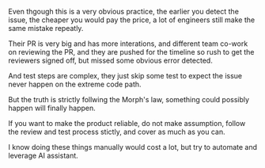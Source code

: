Even thgough this is a very obvious practice, the earlier you detect the issue, the cheaper you would pay the price, a lot of engineers still make the same mistake repeatly.

Their PR is very big and has more interations, and different team co-work on reviewing the PR, and they are pushed for the timeline so rush to get the reviewers signed off, but missed some obvious error detected.

And test steps are complex, they just skip some test to expect the issue never happen on the extreme code path.  

But the truth is strictly follwing the Morph's law, something could possibly happen will finally happen.

If you want to make the product reliable, do not make assumption, follow the review and test process stictly, and cover as much as you can.  

I know doing these things manually would cost a lot, but try to automate and leverage AI assistant.
